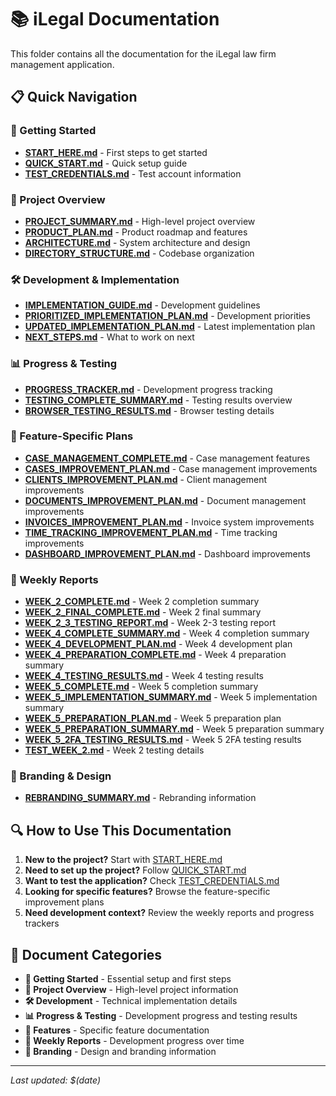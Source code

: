 # 📚 iLegal Documentation

This folder contains all the documentation for the iLegal law firm management application.

## 📋 Quick Navigation

### 🚀 Getting Started
- **[START_HERE.md](./START_HERE.md)** - First steps to get started
- **[QUICK_START.md](./QUICK_START.md)** - Quick setup guide
- **[TEST_CREDENTIALS.md](./TEST_CREDENTIALS.md)** - Test account information

### 📖 Project Overview
- **[PROJECT_SUMMARY.md](./PROJECT_SUMMARY.md)** - High-level project overview
- **[PRODUCT_PLAN.md](./PRODUCT_PLAN.md)** - Product roadmap and features
- **[ARCHITECTURE.md](./ARCHITECTURE.md)** - System architecture and design
- **[DIRECTORY_STRUCTURE.md](./DIRECTORY_STRUCTURE.md)** - Codebase organization

### 🛠️ Development & Implementation
- **[IMPLEMENTATION_GUIDE.md](./IMPLEMENTATION_GUIDE.md)** - Development guidelines
- **[PRIORITIZED_IMPLEMENTATION_PLAN.md](./PRIORITIZED_IMPLEMENTATION_PLAN.md)** - Development priorities
- **[UPDATED_IMPLEMENTATION_PLAN.md](./UPDATED_IMPLEMENTATION_PLAN.md)** - Latest implementation plan
- **[NEXT_STEPS.md](./NEXT_STEPS.md)** - What to work on next

### 📊 Progress & Testing
- **[PROGRESS_TRACKER.md](./PROGRESS_TRACKER.md)** - Development progress tracking
- **[TESTING_COMPLETE_SUMMARY.md](./TESTING_COMPLETE_SUMMARY.md)** - Testing results overview
- **[BROWSER_TESTING_RESULTS.md](./BROWSER_TESTING_RESULTS.md)** - Browser testing details

### 🎯 Feature-Specific Plans
- **[CASE_MANAGEMENT_COMPLETE.md](./CASE_MANAGEMENT_COMPLETE.md)** - Case management features
- **[CASES_IMPROVEMENT_PLAN.md](./CASES_IMPROVEMENT_PLAN.md)** - Case management improvements
- **[CLIENTS_IMPROVEMENT_PLAN.md](./CLIENTS_IMPROVEMENT_PLAN.md)** - Client management improvements
- **[DOCUMENTS_IMPROVEMENT_PLAN.md](./DOCUMENTS_IMPROVEMENT_PLAN.md)** - Document management improvements
- **[INVOICES_IMPROVEMENT_PLAN.md](./INVOICES_IMPROVEMENT_PLAN.md)** - Invoice system improvements
- **[TIME_TRACKING_IMPROVEMENT_PLAN.md](./TIME_TRACKING_IMPROVEMENT_PLAN.md)** - Time tracking improvements
- **[DASHBOARD_IMPROVEMENT_PLAN.md](./DASHBOARD_IMPROVEMENT_PLAN.md)** - Dashboard improvements

### 📅 Weekly Reports
- **[WEEK_2_COMPLETE.md](./WEEK_2_COMPLETE.md)** - Week 2 completion summary
- **[WEEK_2_FINAL_COMPLETE.md](./WEEK_2_FINAL_COMPLETE.md)** - Week 2 final summary
- **[WEEK_2_3_TESTING_REPORT.md](./WEEK_2_3_TESTING_REPORT.md)** - Week 2-3 testing report
- **[WEEK_4_COMPLETE_SUMMARY.md](./WEEK_4_COMPLETE_SUMMARY.md)** - Week 4 completion summary
- **[WEEK_4_DEVELOPMENT_PLAN.md](./WEEK_4_DEVELOPMENT_PLAN.md)** - Week 4 development plan
- **[WEEK_4_PREPARATION_COMPLETE.md](./WEEK_4_PREPARATION_COMPLETE.md)** - Week 4 preparation summary
- **[WEEK_4_TESTING_RESULTS.md](./WEEK_4_TESTING_RESULTS.md)** - Week 4 testing results
- **[WEEK_5_COMPLETE.md](./WEEK_5_COMPLETE.md)** - Week 5 completion summary
- **[WEEK_5_IMPLEMENTATION_SUMMARY.md](./WEEK_5_IMPLEMENTATION_SUMMARY.md)** - Week 5 implementation summary
- **[WEEK_5_PREPARATION_PLAN.md](./WEEK_5_PREPARATION_PLAN.md)** - Week 5 preparation plan
- **[WEEK_5_PREPARATION_SUMMARY.md](./WEEK_5_PREPARATION_SUMMARY.md)** - Week 5 preparation summary
- **[WEEK_5_2FA_TESTING_RESULTS.md](./WEEK_5_2FA_TESTING_RESULTS.md)** - Week 5 2FA testing results
- **[TEST_WEEK_2.md](./TEST_WEEK_2.md)** - Week 2 testing details

### 🎨 Branding & Design
- **[REBRANDING_SUMMARY.md](./REBRANDING_SUMMARY.md)** - Rebranding information

## 🔍 How to Use This Documentation

1. **New to the project?** Start with [START_HERE.md](./START_HERE.md)
2. **Need to set up the project?** Follow [QUICK_START.md](./QUICK_START.md)
3. **Want to test the application?** Check [TEST_CREDENTIALS.md](./TEST_CREDENTIALS.md)
4. **Looking for specific features?** Browse the feature-specific improvement plans
5. **Need development context?** Review the weekly reports and progress trackers

## 📝 Document Categories

- **🚀 Getting Started** - Essential setup and first steps
- **📖 Project Overview** - High-level project information
- **🛠️ Development** - Technical implementation details
- **📊 Progress & Testing** - Development progress and testing results
- **🎯 Features** - Specific feature documentation
- **📅 Weekly Reports** - Development progress over time
- **🎨 Branding** - Design and branding information

---

*Last updated: $(date)*